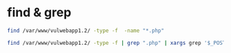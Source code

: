 
# find & grep
```sh
find /var/www/vulwebapp1.2/ -type -f  -name "*.php"
```
```sh
find /var/www/vulwebapp1.2/ -type -f | grep ".php" | xargs grep '$_POST\$GET\$_REQUEST'
```

